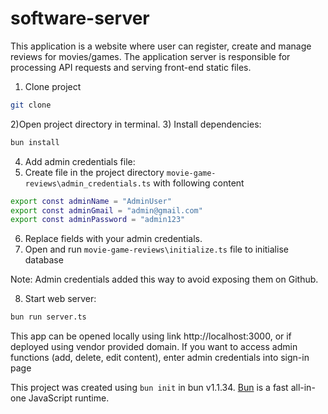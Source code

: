 # software-server
This application is a website where user can register, create and manage reviews for movies/games.
The application server is responsible for processing API requests and serving front-end static files.

1) Clone project
```bash
git clone 
```
2)Open project directory in terminal.
3) Install dependencies:

```bash
bun install
```
4) Add admin credentials file:
5) Create file in the project directory `movie-game-reviews\admin_credentials.ts` with following content
```bash
export const adminName = "AdminUser"
export const adminGmail = "admin@gmail.com"
export const adminPassword = "admin123"
```
6) Replace fields with your admin credentials.
7) Open and run `movie-game-reviews\initialize.ts` file to initialise database

Note: Admin credentials added this way to avoid exposing them on Github.


8) Start web server:

```bash
bun run server.ts
```

This app can be opened locally using link http://localhost:3000, or if deployed using vendor provided domain.
If you want to access admin functions (add, delete, edit content), enter admin credentials into sign-in page

This project was created using `bun init` in bun v1.1.34. [Bun](https://bun.sh) is a fast all-in-one JavaScript runtime.
